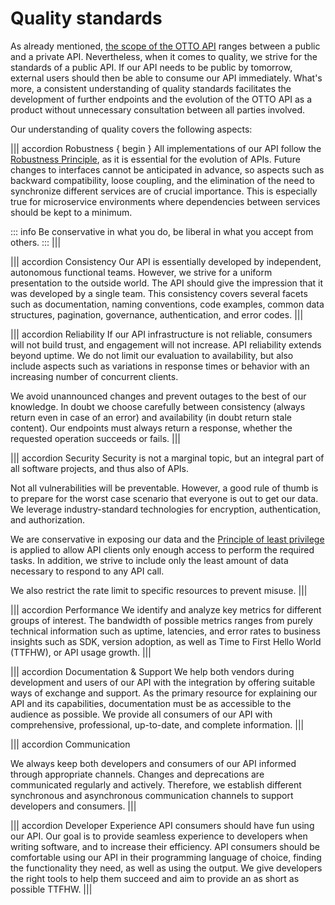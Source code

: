 # Quality standards

As already mentioned, [the scope of the OTTO API](./guidelines/010_core-principles/30_api-scope.md) ranges between a public and a private API.
Nevertheless, when it comes to quality, we strive for the standards of a public API.
If our API needs to be public by tomorrow, external users should then be able to consume our API immediately.
What's more, a consistent understanding of quality standards facilitates the development of further endpoints and the evolution of the OTTO API as a product without unnecessary consultation between all parties involved.

Our understanding of quality covers the following aspects:

||| accordion Robustness { begin }
All implementations of our API follow the [Robustness Principle](https://en.wikipedia.org/wiki/Robustness_principle), as it is essential for the evolution of APIs.
Future changes to interfaces cannot be anticipated in advance, so aspects such as backward compatibility, loose coupling, and the elimination of the need to synchronize different services are of crucial importance.
This is especially true for microservice environments where dependencies between services should be kept to a minimum.

::: info
Be conservative in what you do, be liberal in what you accept from others.
:::
|||

||| accordion Consistency
Our API is essentially developed by independent, autonomous functional teams.
However, we strive for a uniform presentation to the outside world.
The API should give the impression that it was developed by a single team.
This consistency covers several facets such as documentation, naming conventions, code examples, common data structures, pagination, governance, authentication, and error codes.
|||

||| accordion Reliability
If our API infrastructure is not reliable, consumers will not build trust, and engagement will not increase.
API reliability extends beyond uptime.
We do not limit our evaluation to availability, but also include aspects such as variations in response times or behavior with an increasing number of concurrent clients.

We avoid unannounced changes and prevent outages to the best of our knowledge.
In doubt we choose carefully between consistency (always return even in case of an error) and availability (in doubt return stale content).
Our endpoints must always return a response, whether the requested operation succeeds or fails.
|||

||| accordion Security
Security is not a marginal topic, but an integral part of all software projects, and thus also of APIs.

Not all vulnerabilities will be preventable.
However, a good rule of thumb is to prepare for the worst case scenario that everyone is out to get our data.
We leverage industry-standard technologies for encryption, authentication, and authorization.

We are conservative in exposing our data and the [Principle of least privilege](https://en.wikipedia.org/wiki/Principle_of_least_privilege) is applied to allow API clients only enough access to perform the required tasks.
In addition, we strive to include only the least amount of data necessary to respond to any API call.

We also restrict the rate limit to specific resources to prevent misuse.
|||

||| accordion Performance
We identify and analyze key metrics for different groups of interest.
The bandwidth of possible metrics ranges from purely technical information such as uptime, latencies, and error rates to business insights such as SDK, version adoption, as well as Time to First Hello World (TTFHW), or API usage growth.
|||

||| accordion Documentation & Support
We help both vendors during development and users of our API with the integration by offering suitable ways of exchange and support.
As the primary resource for explaining our API and its capabilities, documentation must be as accessible to the audience as possible.
We provide all consumers of our API with comprehensive, professional, up-to-date, and complete information.
|||

||| accordion Communication

We always keep both developers and consumers of our API informed through appropriate channels.
Changes and deprecations are communicated regularly and actively.
Therefore, we establish different synchronous and asynchronous communication channels to support developers and consumers.
|||

||| accordion Developer Experience
API consumers should have fun using our API.
Our goal is to provide seamless experience to developers when writing software, and to increase their efficiency.
API consumers should be comfortable using our API in their programming language of choice, finding the functionality they need, as well as using the output.
We give developers the right tools to help them succeed and aim to provide an as short as possible TTFHW.
|||
